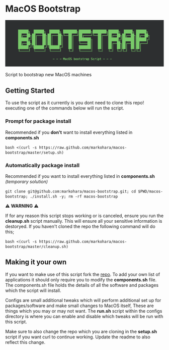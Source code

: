 # MacOS Bootstrap
![Bootstrap Logo](./images/logo.png)

Script to bootstrap new MacOS machines

## Getting Started

To use the script as it currently is you dont need to clone this repo! executing one of the commands below will run the script.

### Prompt for package install
Recommended if you **don't** want to install everything listed in **components.sh**

```
bash <(curl -s https://raw.github.com/markohara/macos-bootstrap/master/setup.sh)
```

### Automatically package install
Recommended if you want to install everything listed in **components.sh** *(temporary solution)*

```
git clone git@github.com:markohara/macos-bootstrap.git; cd $PWD/macos-bootstrap; ./install.sh -y; rm -rf macos-bootstrap
```

⚠️ **WARNING** ⚠️

If for any reason this script stops working or is canceled, ensure you run the **cleanup.sh** script manually. This will ensure all your sensitive information is destoryed. If you haven't cloned the repo the following command will do this;

```
bash <(curl -s https://raw.github.com/markohara/macos-bootstrap/master/cleanup.sh)
```

## Making it your own
If you want to make use of this script fork the [repo](https://github.com/markohara/macos-bootstrap). To add your own list of applications it should only require you to modify the **components.sh** file. The components.sh file holds the details of all the software and packages which the script will install.

Configs are small additional tweaks which will perform additional set up for packages/software and make small changes to MacOS itself, These are things which you may or may not want. The **run.sh** script within the configs directory is where you can enable and disable which tweaks will be run with this script.

Make sure to also change the repo which you are cloning in the **setup.sh** script if you want curl to continue working. Update the readme to also reflect this change.

